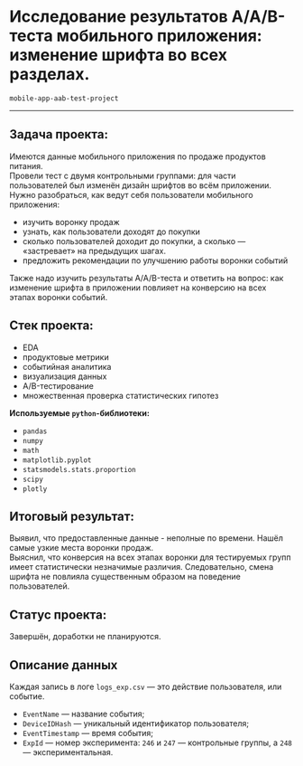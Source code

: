 # Исследование результатов A/A/B-теста мобильного приложения: изменение шрифта во всех разделах.
`mobile-app-aab-test-project`

---

## Задача проекта:
Имеются данные мобильного приложения по продаже продуктов питания.  
Провели тест с двумя контрольными группами: для части пользователей был изменён дизайн шрифтов во всём приложении.  
Нужно разобраться, как ведут себя пользователи мобильного приложения:
* изучить воронку продаж
* узнать, как пользователи доходят до покупки
* сколько пользователей доходит до покупки, а сколько — «застревает» на предыдущих шагах.
* предложить рекомендации по улучшению работы воронки событий  

Также надо изучить результаты A/A/B-теста и ответить на вопрос: как изменение шрифта в приложении повлияет на конверсию на всех этапах воронки событий.

## Стек проекта:  
* EDA
* продуктовые метрики
* событийная аналитика
* визуализация данных
* A/B-тестирование
* множественная проверка статистических гипотез

**Используемые `python`-библиотеки:**     
   * `pandas`
   * `numpy`
   * `math`   
   * `matplotlib.pyplot` 
   * `statsmodels.stats.proportion`
   * `scipy`
   * `plotly`
   
## Итоговый результат:
Выявил, что предоставленные данные - неполные по времени. Нашёл самые узкие места воронки продаж.  
Выяснил, что конверсия на всех этапах воронки для тестируемых групп имеет статистически незначимые различия. Следовательно, смена шрифта не повлияла существенным образом на поведение пользователей.

## Статус проекта:
Завершён, доработки не планируются.

   
## Описание данных

Каждая запись в логе `logs_exp.csv` — это действие пользователя, или событие.  
* `EventName` — название события;  
* `DeviceIDHash` — уникальный идентификатор пользователя;  
* `EventTimestamp` — время события;  
* `ExpId` — номер эксперимента: `246` и `247` — контрольные группы, а `248` — экспериментальная.  